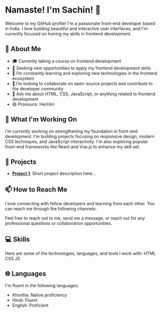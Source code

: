 # Namaste! I'm Sachin!  👋

Welcome to my GitHub profile! I'm a passionate front-end developer based in India. I love building beautiful and interactive user interfaces, and I'm currently focused on honing my skills in frontend development.

## 🌟 About Me

- 🎓 Currently taking a course on frontend development
- 💼 Seeking new opportunities to apply my frontend development skills
- 🌱 I’m constantly learning and exploring new technologies in the frontend ecosystem
- 👯 I’m looking to collaborate on open-source projects and contribute to the developer community
- 💬 Ask me about HTML, CSS, JavaScript, or anything related to frontend development
- 😄 Pronouns: He/Him

## 🔭 What I'm Working On

I'm currently working on strengthening my foundation in front-end development. I'm building projects focusing on responsive design, modern CSS techniques, and JavaScript interactivity. I'm also exploring popular front-end frameworks like React and Vue.js to enhance my skill set.

## 🚀 Projects

- [**Project 1**](https://github.com/SachinKumarMahato/E-sketch.git): Short project description here...

## 📫 How to Reach Me

I love connecting with fellow developers and learning from each other. You can reach me through the following channels:



Feel free to reach out to me, send me a message, or reach out for any professional questions or collaboration opportunities.


## 💻 Skills

Here are some of the technologies, languages, and tools I work with:
HTML
CSS
JS



## 🌐 Languages

I'm fluent in the following languages:

- Khortha: Native proficiency
- Hindi: Fluent
- English: Proficient


